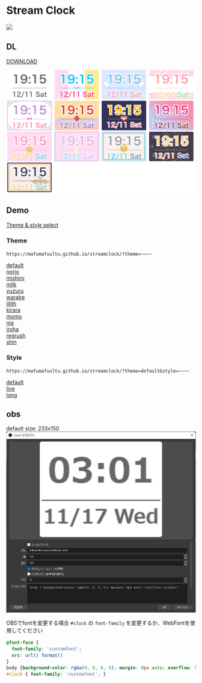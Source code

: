 # Stream Clock

![](https://img.shields.io/static/v1?label=LICENSE&message=MIT&color=blue)

## DL
[DOWNLOAD](https://github.com/mafumafuultu/streamclock/archive/refs/heads/main.zip)

![](./img/sample.png)

## Demo

[Theme & style select](https://mafumafuultu.github.io/streamclock/debug.html)


### Theme
`https://mafumafuultu.github.io/streamclock/?theme=~~~~`

[default](https://mafumafuultu.github.io/streamclock/?style=default)  
[norio](https://mafumafuultu.github.io/streamclock/?theme=norio&style=default)  
[mishiro](https://mafumafuultu.github.io/streamclock/?theme=mishiro&style=default)  
[milk](https://mafumafuultu.github.io/streamclock/?theme=milk&style=default)  
[yuzuru](https://mafumafuultu.github.io/streamclock/?theme=yuzuru&style=default)  
[warabe](https://mafumafuultu.github.io/streamclock/?theme=warabe&style=default)  
[lilith](https://mafumafuultu.github.io/streamclock/?theme=lilith&style=default)  
[kirara](https://mafumafuultu.github.io/streamclock/?theme=kirara&style=default)  
[momo](https://mafumafuultu.github.io/streamclock/?theme=momo&style=default)  
[nia](https://mafumafuultu.github.io/streamclock/?theme=nia&style=default)  
[iroha](https://mafumafuultu.github.io/streamclock/?theme=iroha&style=default)  
[regrush](https://mafumafuultu.github.io/streamclock/?theme=regrush&style=default)  
[shin](https://mafumafuultu.github.io/streamclock/?theme=shin&style=default)  

### Style
`https://mafumafuultu.github.io/streamclock/?theme=default&style=~~~~`

[default](https://mafumafuultu.github.io/streamclock/?theme=default)  
[live](https://mafumafuultu.github.io/streamclock/?theme=default&style=live)  
[long](https://mafumafuultu.github.io/streamclock/?theme=default&style=long)  


## obs
default size: 233x150
![](./img/obs.jpg)

OBSでfontを変更する場合 `#clock` の `font-family` を変更するか、WebFontを使用してください

```css
@font-face {
  font-family: 'customfont';
  src: url() format()
}
body {background-color: rgba(0, 0, 0, 0); margin: 0px auto; overflow: hidden;opacity: 0.8}
#clock { font-family: 'customfont'; }
```